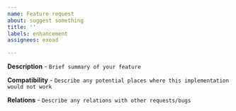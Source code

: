 ```yaml
---
name: Feature request
about: suggest something
title: ''
labels: enhancement
assignees: exoad

---
```


**Description** - `Brief summary of your feature`

**Compatibility** - `Describe any potential places where this implementation would not work`

**Relations** - `Describe any relations with other requests/bugs`
